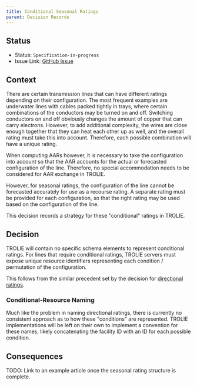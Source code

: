 ```yaml
---
title: Conditional Seasonal Ratings
parent: Decision Records
---
```


## Status

* Status: `Specification-in-progress`
* Issue Link: [GitHub Issue](https://github.com/trolie/spec/issues/129)

## Context

There are certain transmission lines that can have different ratings depending on their 
configuration. The most frequent examples are underwater lines with cables packed tightly in 
trays, where certain combinations of the conductors may be turned on and off. Switching 
conductors on and off obviously changes the amount of copper that can carry 
electrons. However, to add additional complexity, the wires are close enough together
that they can heat each other up as well, and the overall rating must take this into 
account. Therefore, each possible combination will have a unique rating.

When computing AARs however, it is necessary to take the configuration into account
so that the AAR accounts for the actual or forecasted configuration of the line.  Therefore,
no special accommodation needs to be considered for AAR exchange in TROLIE.  

However, for seasonal ratings, the configuration of the line cannot be 
forecasted accurately for use as a recourse rating. A separate rating must be 
provided for each configuration, so that the right rating may be used based on the 
configuration of the line.  

This decision records a strategy for these "conditional" ratings in TROLIE.  

## Decision

TROLIE will contain no specific schema elements to represent conditional ratings.
For lines that require conditional ratings, TROLIE servers must expose unique
resource identifiers representing each condition / permutation of the configuration. 

This follows from the similar precedent set by the decision 
for [directional ratings](directional-ratings.md).

### Conditional-Resource Naming
Much like the problem in naming directional ratings, there is currently no consistent 
approach as to how these "conditions" are represented.  TROLIE implementations will
be left on their own to implement a convention for these names, likely concatenating
the facility ID with an ID for each possible condition.  


## Consequences

TODO: Link to an example article once the seasonal rating structure is complete.  